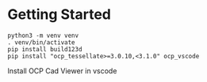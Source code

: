 # Getting Started

```
python3 -m venv venv
. venv/bin/activate
pip install build123d
pip install "ocp_tessellate>=3.0.10,<3.1.0" ocp_vscode
```
Install OCP Cad Viewer in vscode

